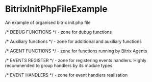 # BitrixInitPhpFileExample
An example of organised bitrix init.php file

/* DEBUG FUNCTIONS */ - zone for dubug functions

/* Аuxiliary functions */ - zone for additional and auxiliary functions

/* AGENT FUNCTIONS */ - zone for functions running by Bitrix Agents

/* EVENTS REGISTER */ - zone for registering events handlers. Highly recommended to group handlers by its module types

/* EVENT HANDLERS */ - zone for event handlers realisation
